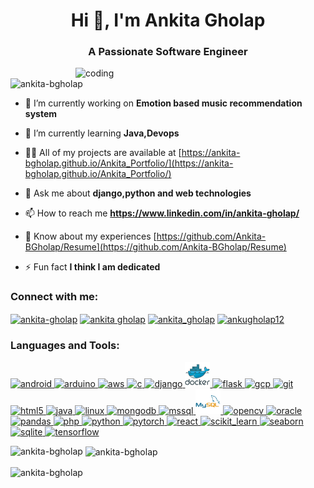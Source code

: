 <h1 align="center">Hi 👋, I'm Ankita Gholap</h1>
<h3 align="center">A Passionate Software Engineer</h3>
<img align="right" alt="coding" width="400" src="https://media.tenor.com/S59bPkT0pqcAAAAC/programming.gif">

<p align="left"> <img src="https://komarev.com/ghpvc/?username=ankita-bgholap&label=Profile%20views&color=0e75b6&style=flat" alt="ankita-bgholap" /> </p>

- 🔭 I’m currently working on **Emotion based music recommendation system**

- 🌱 I’m currently learning **Java,Devops**

- 👨‍💻 All of my projects are available at [https://ankita-bgholap.github.io/Ankita_Portfolio/](https://ankita-bgholap.github.io/Ankita_Portfolio/)

- 💬 Ask me about **django,python and web technologies**

- 📫 How to reach me **https://www.linkedin.com/in/ankita-gholap/**

- 📄 Know about my experiences [https://github.com/Ankita-BGholap/Resume](https://github.com/Ankita-BGholap/Resume)

- ⚡ Fun fact **I think I am dedicated**

<h3 align="left">Connect with me:</h3>
<p align="left">
<a href="https://linkedin.com/in/ankita-gholap" target="blank"><img align="center" src="https://cdn-icons-png.flaticon.com/512/174/174857.png" alt="ankita-gholap" height="30" width="40" /></a>
<a href="https://www.youtube.com/c/ankita gholap" target="blank"><img align="center" src="https://cdn-icons-png.flaticon.com/512/1384/1384060.png" alt="ankita gholap" height="30" width="40" /></a>
<a href="https://www.leetcode.com/ankita_gholap" target="blank"><img align="center" src="https://encrypted-tbn0.gstatic.com/images?q=tbn:ANd9GcSWZ9L-vpzODxpyGbYi2na3XUuS0-kl4Wt4YCnLgPZX&s" alt="ankita_gholap" height="30" width="40" /></a>
<a href="https://auth.geeksforgeeks.org/user/ankugholap12" target="blank"><img align="center" src="https://media.geeksforgeeks.org/wp-content/cdn-uploads/gfg_200X200.png" alt="ankugholap12" height="30" width="40" /></a>
</p>

<h3 align="left">Languages and Tools:</h3>
<p align="left"> <a href="https://developer.android.com" target="_blank" rel="noreferrer"> <img src="https://img.freepik.com/free-icon/android_318-674214.jpg?w=2000" alt="android" width="40" height="40"/> </a> <a href="https://www.arduino.cc/" target="_blank" rel="noreferrer"> <img src="https://cdn.worldvectorlogo.com/logos/arduino-1.svg" alt="arduino" width="40" height="40"/> </a> <a href="https://aws.amazon.com" target="_blank" rel="noreferrer"> <img src="https://cdn.iconscout.com/icon/free/png-256/aws-1869025-1583149.png" alt="aws" width="40" height="40"/> </a> <a href="https://www.cprogramming.com/" target="_blank" rel="noreferrer"> <img src="https://encrypted-tbn0.gstatic.com/images?q=tbn:ANd9GcQUzrYOtcmSO5ykbbuyniP8bEL_MS1D9sNYydLnhA_H-mC_YKvNwgZNfh3NpzAH189ef4k&usqp=CAU" alt="c" width="40" height="40"/> </a> <a href="https://www.djangoproject.com/" target="_blank" rel="noreferrer"> <img src="https://cdn.worldvectorlogo.com/logos/django.svg" alt="django" width="40" height="40"/> </a> <a href="https://www.docker.com/" target="_blank" rel="noreferrer"> <img src="https://raw.githubusercontent.com/devicons/devicon/master/icons/docker/docker-original-wordmark.svg" alt="docker" width="40" height="40"/> </a> <a href="https://flask.palletsprojects.com/" target="_blank" rel="noreferrer"> <img src="https://www.vectorlogo.zone/logos/pocoo_flask/pocoo_flask-icon.svg" alt="flask" width="40" height="40"/> </a> <a href="https://cloud.google.com" target="_blank" rel="noreferrer"> <img src="https://www.vectorlogo.zone/logos/google_cloud/google_cloud-icon.svg" alt="gcp" width="40" height="40"/> </a> <a href="https://git-scm.com/" target="_blank" rel="noreferrer"> <img src="https://www.vectorlogo.zone/logos/git-scm/git-scm-icon.svg" alt="git" width="40" height="40"/> </a> <a href="https://www.w3.org/html/" target="_blank" rel="noreferrer"> <img src="https://assets.stickpng.com/images/5847f5bdcef1014c0b5e489c.png" alt="html5" width="40" height="40"/> </a> <a href="https://www.java.com" target="_blank" rel="noreferrer"> <img src="https://cdn-icons-png.flaticon.com/512/226/226777.png" alt="java" width="40" height="40"/> </a> <a href="https://www.linux.org/" target="_blank" rel="noreferrer"> <img src="https://cdn-icons-png.flaticon.com/512/6124/6124995.png" alt="linux" width="40" height="40"/> </a> <a href="https://www.mongodb.com/" target="_blank" rel="noreferrer"> <img src="https://cdn.iconscout.com/icon/free/png-256/mongodb-5-1175140.png" alt="mongodb" width="40" height="40"/> </a> <a href="https://www.microsoft.com/en-us/sql-server" target="_blank" rel="noreferrer"> <img src="https://camo.githubusercontent.com/f85f882cb31eeaeee657ec955313015c30378e8f56c3dc2f06933b617a276cfd/68747470733a2f2f77372e706e6777696e672e636f6d2f706e67732f3734372f3739382f706e672d7472616e73706172656e742d6d7973716c2d6c6f676f2d6d7973716c2d64617461626173652d7765622d646576656c6f706d656e742d636f6d70757465722d736f6674776172652d646f6c7068696e2d6d6172696e652d6d616d6d616c2d616e696d616c732d746578742d7468756d626e61696c2e706e67" alt="mssql" width="40" height="40"/> </a> <a href="https://www.mysql.com/" target="_blank" rel="noreferrer"> <img src="https://raw.githubusercontent.com/devicons/devicon/master/icons/mysql/mysql-original-wordmark.svg" alt="mysql" width="40" height="40"/> </a><a href="https://opencv.org/" target="_blank" rel="noreferrer"> <img src="https://www.vectorlogo.zone/logos/opencv/opencv-icon.svg" alt="opencv" width="40" height="40"/> </a> <a href="https://www.oracle.com/" target="_blank" rel="noreferrer"> <img src="https://www.pngitem.com/pimgs/m/718-7189867_oracle-logo-png-transparent-png.png" alt="oracle" width="40" height="40"/> </a> <a href="https://pandas.pydata.org/" target="_blank" rel="noreferrer"> <img src="https://upload.wikimedia.org/wikipedia/commons/thumb/e/ed/Pandas_logo.svg/2560px-Pandas_logo.svg.png" alt="pandas" width="40" height="40"/> </a> <a href="https://www.php.net" target="_blank" rel="noreferrer"> <img src="https://cdn-icons-png.flaticon.com/512/5968/5968332.png" alt="php" width="40" height="40"/> </a> <a href="https://www.python.org" target="_blank" rel="noreferrer"> <img src="https://cdn3.iconfinder.com/data/icons/logos-and-brands-adobe/512/267_Python-512.png" alt="python" width="40" height="40"/> </a> <a href="https://pytorch.org/" target="_blank" rel="noreferrer"> <img src="https://www.vectorlogo.zone/logos/pytorch/pytorch-icon.svg" alt="pytorch" width="40" height="40"/> </a> <a href="https://reactjs.org/" target="_blank" rel="noreferrer"> <img src="https://upload.wikimedia.org/wikipedia/commons/thumb/a/a7/React-icon.svg/2300px-React-icon.svg.png"alt="react" width="40" height="40"/> </a>  <a href="https://scikit-learn.org/" target="_blank" rel="noreferrer"> <img src="https://upload.wikimedia.org/wikipedia/commons/0/05/Scikit_learn_logo_small.svg" alt="scikit_learn" width="40" height="40"/> </a> <a href="https://seaborn.pydata.org/" target="_blank" rel="noreferrer"> <img src="https://seaborn.pydata.org/_images/logo-mark-lightbg.svg" alt="seaborn" width="40" height="40"/> </a> <a href="https://www.sqlite.org/" target="_blank" rel="noreferrer"> <img src="https://www.vectorlogo.zone/logos/sqlite/sqlite-icon.svg" alt="sqlite" width="40" height="40"/> </a> <a href="https://www.tensorflow.org" target="_blank" rel="noreferrer"> <img src="https://www.vectorlogo.zone/logos/tensorflow/tensorflow-icon.svg" alt="tensorflow" width="40" height="40"/> </a> </p>

<p><img align="left" src="https://github-readme-stats.vercel.app/api/top-langs?username=ankita-bgholap&show_icons=true&locale=en&layout=compact" alt="ankita-bgholap" /></p>

<p>&nbsp;<img align="center" src="https://github-readme-stats.vercel.app/api?username=ankita-bgholap&show_icons=true&locale=en" alt="ankita-bgholap" /></p>

<p><img align="center" src="https://github-readme-streak-stats.herokuapp.com/?user=ankita-bgholap&" alt="ankita-bgholap" /></p>
